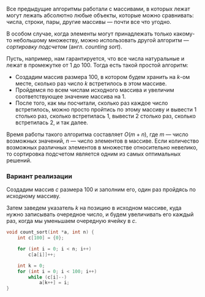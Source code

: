 
Все предыдущие алгоритмы работали с массивами, в которых лежат могут лежать абсолютно любые объекты, которые можно сравнивать: числа, строки, пары, другие массивы — почти все что угодно.

В особом случае, когда элементы могут принадлежать только какому-то небольшому множеству, можно использовать другой алгоритм — *сортировку подсчетом* (англ. *counting sort*).

Пусть, например, нам гарантируется, что все числа натуральные и лежат в промежутке от $1$ до $100$. Тогда есть такой простой алгоритм:

- Создадим массив размера $100$, в котором будем хранить на $k$-ом месте, сколько раз число $k$ встретилось в этом массиве.
- Пройдемся по всем числам исходного массива и увеличим соответствующее значение массива на $1$.
- После того, как мы посчитали, сколько раз каждое число встретилось, можно просто пройтись по этому массиву и вывести $1$ столько раз, сколько встретилась $1$, вывести $2$ столько раз, сколько встретилась $2$, и так далее.

Время работы такого алгоритма составляет $O(m + n)$, где $m$ — число возможных значений, $n$ — число элементов в массиве. Если количество возможных различных элементов в множестве относительно невелико, то сортировка подсчетом является одним из самых оптимальных решений.

### Вариант реализации

Создадим массив $c$ размера $100$ и заполним его, один раз пройдясь по исходному массиву.

Затем заведем указатель $k$ на позицию в исходном массиве, куда нужно записывать очередное число, и будем увеличивать его каждый раз, когда мы уменьшаем очередную ячейку в $c$.

```cpp
void count_sort(int *a, int n) {
    int c[100] = {0};

    for (int i = 0; i < n; i++)
        c[a[i]]++;

    int k = 0;
    for (int i = 0; i < 100; i++)
        while (c[i]--)
            a[k++] = i;
}
```